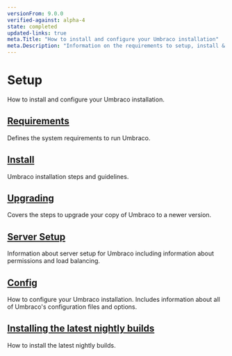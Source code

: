 ```yaml
---
versionFrom: 9.0.0
verified-against: alpha-4
state: completed
updated-links: true
meta.Title: "How to install and configure your Umbraco installation"
meta.Description: "Information on the requirements to setup, install & upgrade Umbraco"
---
```


# Setup

How to install and configure your Umbraco installation.

## [Requirements](Requirements/index.md)

Defines the system requirements to run Umbraco.

## [Install](Install/index.md)

Umbraco installation steps and guidelines.

## [Upgrading](Upgrading/index.md)

Covers the steps to upgrade your copy of Umbraco to a newer version.

## [Server Setup](Server-Setup/index.md)


Information about server setup for Umbraco including information about permissions and load balancing.

## [Config](../../Reference/V9-Config/index.md)

How to configure your Umbraco installation. Includes information about all of Umbraco's configuration files and options.

## [Installing the latest nightly builds](Install/installing-nightly-builds.md)

How to install the latest nightly builds.
